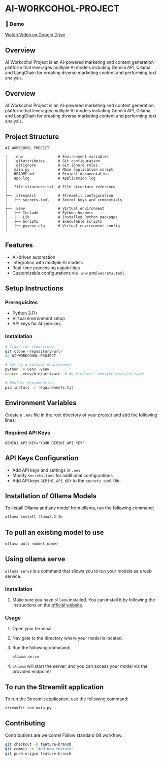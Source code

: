 # AI-WORKCOHOL-PROJECT


### 🎥 Demo

[Watch Video on Google Drive](https://vizard.ai/share?code=0fA88F&susId=7805804&utm_source=export_share&utm_medium=export_share_copy_link&utm_campaign=export_share_copy_link)


## Overview
AI Workcohol Project is an AI-powered marketing and content generation platform that leverages multiple AI models including Gemini API, Ollama, and LangChain for creating diverse marketing content and performing text analysis.



## Overview
AI Workcohol Project is an AI-powered marketing and content generation platform that leverages multiple AI models including Gemini API, Ollama, and LangChain for creating diverse marketing content and performing text analysis.


## Project Structure
```
AI WORKCOHOL PROJECT

│   .env                # Environment variables
│   .gitattributes      # Git configuration
│   .gitignore          # Git ignore rules
│   main.py             # Main application script
│   README.md           # Project documentation
│   app.log             # Application log
|
│   file_structure.txt  # File structure reference
│
├── .streamlit          # Streamlit configuration
│   ├── secrets.toml    # Secret keys and credentials
│
├── .venv               # Virtual environment
│   ├── Include         # Python headers
│   ├── Lib             # Installed Python packages
│   ├── Scripts         # Executable scripts
│   ├── pyvenv.cfg      # Virtual environment config
│

```


## Features
- AI-driven automation
- Integration with multiple AI models
- Real-time processing capabilities
- Customizable configurations via `.env` and `secrets.toml`


## Setup Instructions
### Prerequisites
- Python 3.11+
- Virtual environment setup
- API keys for AI services


### Installation
```sh
# Clone the repository
git clone <repository-url>
cd AI-WORKCOHOL-PROJECT

# Set up a virtual environment
python -m venv .venv
source .venv/bin/activate  # On Windows: .venv\Scripts\activate

# Install dependencies
pip install -r requirements.txt
```


## Environment Variables

Create a `.env` file in the root directory of your project and add the following lines:


### Required API Keys
```plaintext
GEMINI_API_KEY="YOUR_GEMINI_API_KEY"
```


## API Keys Configuration
- Add API keys and settings in `.env`
- Modify `secrets.toml` for additional configurations
- Add API keys `GEMINI_API_KEY` to the `secrets.toml` file.



## Installation of Ollama Models
To install Ollama and any model from ollama, run the following command:

```bash
ollama install llama3.2:1b

```


## To pull an existing model to use
```bash
ollama pull <model_name>
```


## Using ollama serve

`ollama serve` is a command that allows you to run your models as a web service.



### Installation

1. Make sure you have `ollama` installed. You can install it by following the instructions on the [official website](https://ollama.com/docs/install).



### Usage

1. Open your terminal.
2. Navigate to the directory where your model is located.
3. Run the following command:
   
   ```bash
   ollama serve 
   ```

4. `ollama` will start the server, and you can access your model via the provided endpoint!



## To run the Streamlit application

To run the Streamlit application, use the following command:

```bash
streamlit run main.py
```



## Contributing
Contributions are welcome! Follow standard Git workflow:
```sh
git checkout -b feature-branch
git commit -m "Add new feature"
git push origin feature-branch
```
